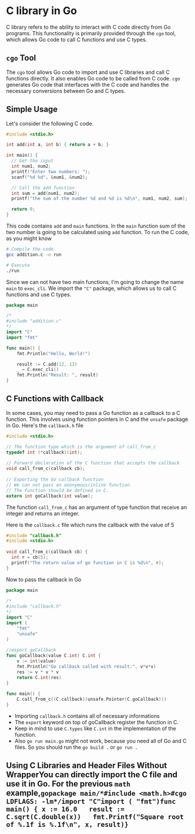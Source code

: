 # C library in Go

C library refers to the ability to interact with C code directly from Go programs. This functionality is primarily provided through the `cgo` tool, which allows Go code to call C functions and use C types.

## `cgo` Tool

The `cgo` tool allows Go code to import and use C libraries and call C functions directly. It also enables Go code to be called from C code. `cgo` generates Go code that interfaces with the C code and handles the necessary conversions between Go and C types.

## Simple Usage

Let's consider the following C code.

```c
#include <stdio.h>

int add(int a, int b) { return a + b; }

int main() {
  // Get the input
  int num1, num2;
  printf("Enter two numbers: ");
  scanf("%d %d", &num1, &num2);

  // Call the add function
  int sum = add(num1, num2);
  printf("the sum of the number %d and %d is %d\n", num1, num2, sum);

  return 0;
}
```

This code contains `add` and `main` functions. In the `main` function sum of the two number is going to be calculated using `add` function. To run the C code, as you might know

```bash
# Compile the code
gcc addition.c -o run

# Execute
./run
```

Since we can not have two main functions, I'm going to change the name `main` to `exec_cli`. We import the `"C"` package, which allows us to call C functions and use C types.

```go
package main

/*
#include "addition.c"
*/
import "C"
import "fmt"

func main() {
	fmt.Println("Hello, World!")

	result := C.add(12, 13)
	_ = C.exec_cli()
	fmt.Println("Result: ", result)
}
```

## C Functions with Callback 

In some cases, you may need to pass a Go function as a callback to a C function. This involves using function pointers in C and the `unsafe` package in Go. Here's the `callback.h` file

```c
#include <stdio.h>  

// The function type which is the argument of call_from_c
typedef int (*callback)(int);  
  
// Forward declaration of the C function that accepts the callback  
void call_from_c(callback cb);  
  
// Exporting the Go callback function  
// We can not pass an anonymous/inline function.
// The function should be defined in C.
extern int goCallback(int value);
```

The function `call_from_c` has an argument of type function that receive an integer and returns an integer.

Here is the `callback.c` file which runs the callback with the value of 5

```c
#include "callback.h"  
#include <stdio.h>  
  
void call_from_c(callback cb) {  
  int r = cb(5);  
  printf("The return value of go function in C is %d\n", r);  
}
```

Now to pass the callback in Go 

```go
package main  
  
/*  
#include "callback.h"  
*/  
import "C"  
import (  
    "fmt"  
    "unsafe"
)  
  
//export goCallback  
func goCallback(value C.int) C.int {  
    v := int(value)  
    fmt.Println("Go callback called with result:", v*v*v)  
    res := v * v * v  
    return C.int(res)  
}  
  
func main() {  
    C.call_from_c((C.callback)(unsafe.Pointer(C.goCallback)))  
}
```

- Importing `callback.h` contains all of necessary informations
- The `export` keyword on top of goCallback register the function in C.
- Keep in mind to use `C.types` like `C.int` in the implementation of the function.
- Also `go run main.go` might not work, because you need all of Go and C files. So you should run the `go build .` or `go run .`
## Using C Libraries and Header Files Without WrapperYou can directly import the C file and use it in Go. For the previous `math` example,```gopackage main/*#include <math.h>#cgo LDFLAGS: -lm*/import "C"import (	"fmt")func main() {	x := 16.0	result := C.sqrt(C.double(x))	fmt.Printf("Square root of %.1f is %.1f\n", x, result)}```